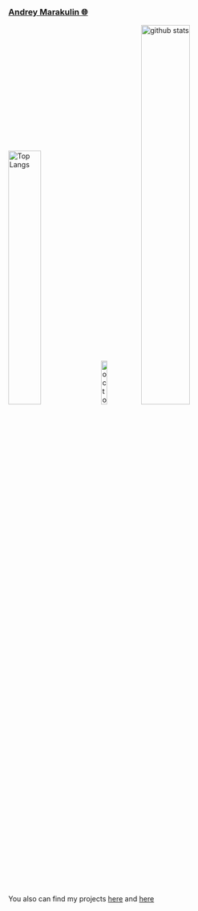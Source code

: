 ### [Andrey Marakulin 🌐](https://cv.annndruha.space/)

<p align="left">
  <img alt="Top Langs" width=36% src="https://github-readme-stats-sigma-five.vercel.app/api/top-langs/?username=Annndruha&layout=compact" />
  <img alt="octocat" width=15% src="https://user-images.githubusercontent.com/5713670/87202985-820dcb80-c2b6-11ea-9f56-7ec461c497c3.gif"/>
  <img alt="github stats" width=44% src="https://github-readme-stats-sigma-five.vercel.app/api?username=Annndruha&show_icons=true" />
</p>

You also can find my projects [here](https://github.com/SmartThinksDIY) and [here](https://github.com/profcomff)
